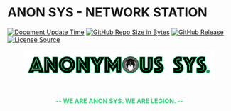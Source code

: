 # ANON SYS - NETWORK STATION

[![Document Update Time](https://img.shields.io/badge/Update%20Time-03%2F29%2F2022-darkorchid.svg?style=for-the-badge&logo=tor-browser&cacheSeconds=3600)]()
[![GitHub Repo Size in Bytes](https://img.shields.io/github/repo-size/ccxt/ccxt.svg?style=for-the-badge&logo=adobe-creative-cloud&cacheSeconds=3600&colorA=f9d423&colorB=ff4e50&logoColor=000000)]()
[![GitHub Release](https://img.shields.io/github/v/release/obsproject/obs-studio.svg?style=for-the-badge&logo=yamaha-motor-corporation&cacheSeconds=3600&colorA=c7ff00&colorB=3c4aed&logoColor=000000)]()
[![License Source](https://img.shields.io/badge/License%20-GPL%203.0-brightgreen.svg?style=for-the-badge&logo=authy&cacheSeconds=3600&colorA=4481eb&colorB=04befe)]()

<!--[![Document Language For English](https://img.shields.io/badge/API-EN-mediumpurple.svg?style=for-the-badge&logo=katana&cacheSeconds=3600)](./README.md)-->
<div align="center">
  <img src="./.github/resource/anonymous_sys_org-v3.png" width="85%" alt="ANON SYS SYS - Organization" title="ANON SYS SYS - Organization"><br><br>
  <h4 style="color: #31d278;"> -- WE ARE ANON SYS. WE ARE LEGION. -- </h4>
</div>
<br>